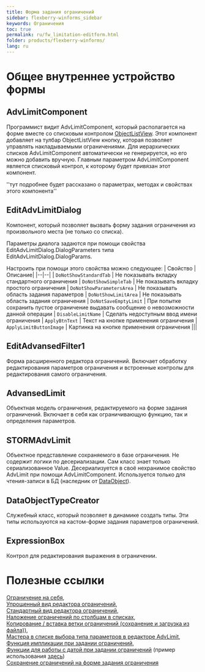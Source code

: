 ```yaml
---
title: Форма задания ограничений
sidebar: flexberry-winforms_sidebar
keywords: Ограничения
toc: true
permalink: ru/fw_limitation-editform.html
folder: products/flexberry-winforms/
lang: ru
---
```


# Общее внутреннее устройство формы
## AdvLimitComponent

Программист видит AdvLimitComponent, который располагается на форме вместе со списковым контролом [ObjectListView](fw_objectlistview.html). Этот компонент добавляет на тулбар ObjectListView кнопку, которая позволяет управлять накладываемыми ограничениями. Для иерархических списков AdvLimitComponent автоматически не генерируется, но его можно добавить вручную. Главным параметром AdvLimitComponent является списковый контрол, к которому будет привязан этот компонент.

''тут подробнее будет рассказано о параметрах, методах и свойствах этого компонента''

## EditAdvLimitDialog

Компонент, который позволяет вызвать форму задания ограничения из произвольного места (не только со списка).

Параметры диалога задаются при помощи свойства EditAdvLimitDialog.DialogParameters типа EditAdvLimitDialog.DialogParams.

Настроить при помощи этого свойства можно следующее:
| Свойство | Описание|
|--|--|
| `DoNotShowStandardTab` | Не показывать вкладку стандартного ограничения
| `DoNotShowSimpleTab` | Не показывать вкладку простого ограничения
| `DoNotShowParametersArea` | Не показывать область задания параметров
| `DoNotShowLimitArea` | Не показывать область задания ограничения
| `DoNotSaveEmptyLimit` | При попытке сохранить пустое ограничение выдавать сообщение о невозможности данной операции
| `DisableLimitName` | Сделать недоступным ввод имени ограничения
| `ApplyBtnText` | Текст на кнопке применения ограничения
| `ApplyLimitButtonImage` | Картинка на кнопке применения ограничения
|||


## EditAdvansedFilter1

Форма расширенного редактора ограничений. Включает обработку редактирования параметров ограничения и встроенные контролы для редактирования самого ограничения.

## AdvansedLimit

Объектная модель ограничения, редактируемого на форме задания ограничений. Включает в себя как ограничивающую функцию, так и определения параметров.

## STORMAdvLimit

Объектное представление сохраняемого в базе ограничения. Не содержит логики по десериализации. Сам класс знает только сериализованное Value. Десериализуется в своё нехранимое свойство AdvLimit при помощи AdvLimitComponent. Используется только для чтения-записи в БД (наследник от [DataObject](fo_data-object.html)).

## DataObjectTypeCreator

Служебный класс, который позволяет в динамике создать типы. Эти типы используются на кастом-форме задания параметров ограничений.

## ExpressionBox

Контрол для редактирования выражения в ограничении.

# Полезные ссылки

[Ограничение на себя](fw_self-limit.html), <BR>
[Упрощенный вид редактора ограничений](fw_limit-editor-simple-view.html), <BR>
[Стандартный вид редактора ограничений](fw_standart-view-limits-editor.html), <BR>
[Наложение ограничений по столбцам в списках](fw_nalozhenie-ogranichenij-po-stolbcam-v-spiskah.html), <BR>
[Копирование / вставка ветки ограничений (сохранение и загрузка из файла))](copy--paste-branch--limitation-preservation-and-load-of-file.html), <BR>
[Мастера в списке выбора типа параметров в редакторе AdvLimit](masters-in-list-selection-type-parameters-in--adv-limit.html),<BR>
[Функция импликации при задании ограничений](fo_function-implication.html),<BR>
[Функции для работы с датой при задании ограничений](fw_date-time-funtions-in-limits.html) (пример использования [здесь](fw_date-limits-standart-view.html))<BR>
[Сохранение ограничений на форме задания ограничения](fo_limit-function-serialization.html)
